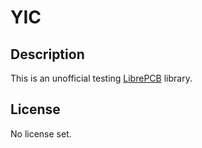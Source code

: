 # YIC

## Description

This is an unofficial testing [LibrePCB](https://librepcb.org) library. 

## License

No license set.
